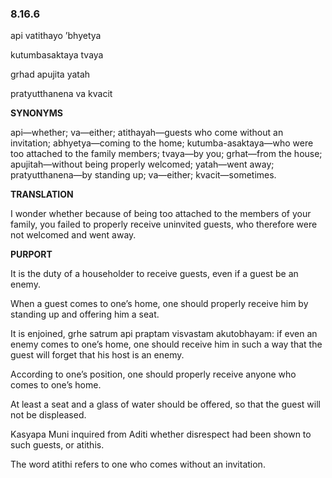 <!--
.. title: SB:family:1105/1225
.. slug: sb-1105-family
.. date: 2019-08-15 16:45:03 UTC-04:00 
.. tags: family
.. category: bhagavatam
.. link:
.. description: family
.. type: text
-->

### 8.16.6

api vatithayo ’bhyetya

kutumbasaktaya tvaya

grhad apujita yatah

pratyutthanena va kvacit

<!-- TEASER_END -->

**SYNONYMS**

api—whether; va—either; atithayah—guests who come without an invitation; abhyetya—coming to the home; kutumba-asaktaya—who were too attached to the family members; tvaya—by you; grhat—from the house; apujitah—without being properly welcomed; yatah—went away; pratyutthanena—by standing up; va—either; kvacit—sometimes.

**TRANSLATION**

I wonder whether because of being too attached to the members of your family, you failed to properly receive uninvited guests, who therefore were not welcomed and went away.

**PURPORT**

It is the duty of a householder to receive guests, even if a guest be an enemy.

When a guest comes to one’s home, one should properly receive him by standing up and offering him a seat.

It is enjoined, grhe satrum api praptam visvastam akutobhayam: if even an enemy comes to one’s home, one should receive him in such a way that the guest will forget that his host is an enemy.

According to one’s position, one should properly receive anyone who comes to one’s home.

At least a seat and a glass of water should be offered, so that the guest will not be displeased.

Kasyapa Muni inquired from Aditi whether disrespect had been shown to such guests, or atithis.

The word atithi refers to one who comes without an invitation.

